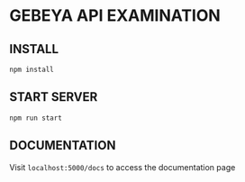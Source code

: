 # GEBEYA API EXAMINATION

## INSTALL

``` npm install ```

## START SERVER

``` npm run start ```

## DOCUMENTATION
Visit ``` localhost:5000/docs ``` to access the documentation page